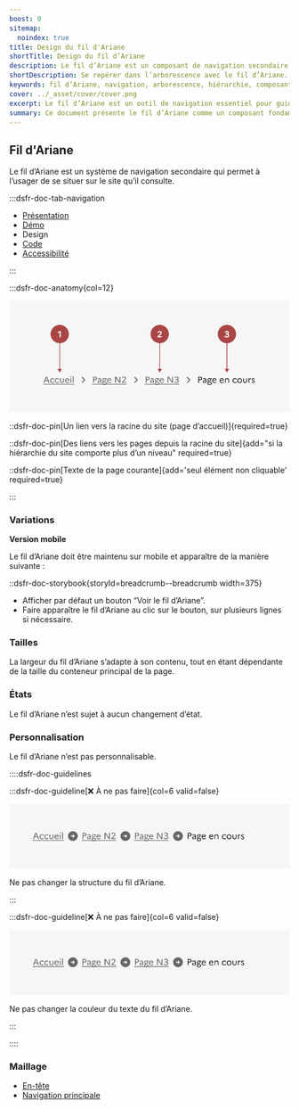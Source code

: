 ```yaml
---
boost: 0
sitemap:
  noindex: true
title: Design du fil d'Ariane
shortTitle: Design du fil d’Ariane
description: Le fil d’Ariane est un composant de navigation secondaire permettant à l’usager de se repérer dans l’arborescence d’un site et de revenir à un niveau supérieur.
shortDescription: Se repérer dans l’arborescence avec le fil d’Ariane.
keywords: fil d’Ariane, navigation, arborescence, hiérarchie, composant, UX, design system, position, retour, accessibilité
cover: ../_asset/cover/cover.png
excerpt: Le fil d’Ariane est un outil de navigation essentiel pour guider l’usager dans une structure de site complexe. Il indique la position courante et facilite les retours à des pages de niveau supérieur.
summary: Ce document présente le fil d’Ariane comme un composant fondamental de navigation secondaire. Il explique quand l’utiliser, comment le positionner correctement dans la page, les règles de cliquabilité, les restrictions liées au fond et les principes éditoriaux à respecter. Le fil d’Ariane renforce l’orientation de l’usager en lui offrant un repère visuel clair dans l’architecture du site. Ce guide s’adresse aux designers et intégrateurs souhaitant garantir une navigation fluide et cohérente dans des environnements complexes.
---
```


## Fil d'Ariane

Le fil d’Ariane est un système de navigation secondaire qui permet à l’usager de se situer sur le site qu’il consulte.

:::dsfr-doc-tab-navigation

- [Présentation](../index.md)
- [Démo](../demo/index.md)
- Design
- [Code](../code/index.md)
- [Accessibilité](../accessibility/index.md)

:::

:::dsfr-doc-anatomy{col=12}

![Anatomie du fil d'Ariane](../_asset/anatomy/anatomy-1.png)

::dsfr-doc-pin[Un lien vers la racine du site (page d’accueil)]{required=true}

::dsfr-doc-pin[Des liens vers les pages depuis la racine du site]{add="si la hiérarchie du site comporte plus d’un niveau" required=true}

::dsfr-doc-pin[Texte de la page courante]{add='seul élément non cliquable' required=true}

:::

### Variations

**Version mobile**

Le fil d’Ariane doit être maintenu sur mobile et apparaître de la manière suivante :

::dsfr-doc-storybook{storyId=breadcrumb--breadcrumb width=375}

- Afficher par défaut un bouton “Voir le fil d’Ariane”.
- Faire apparaître le fil d’Ariane au clic sur le bouton, sur plusieurs lignes si nécessaire.

### Tailles

La largeur du fil d’Ariane s’adapte à son contenu, tout en étant dépendante de la taille du conteneur principal de la page.

### États

Le fil d’Ariane n’est sujet à aucun changement d’état.

### Personnalisation

Le fil d’Ariane n’est pas personnalisable.

::::dsfr-doc-guidelines

:::dsfr-doc-guideline[❌ À ne pas faire]{col=6 valid=false}

![À ne pas faire](../_asset/custom/dont-1.png)

Ne pas changer la structure du fil d’Ariane.

:::

:::dsfr-doc-guideline[❌ À ne pas faire]{col=6 valid=false}

![À ne pas faire](../_asset/custom/dont-1.png)

Ne pas changer la couleur du texte du fil d’Ariane.

:::

::::

### Maillage

- [En-tête](../../../../header/_part/doc/index.md)
- [Navigation principale](../../../../navigation/_part/doc/index.md)
